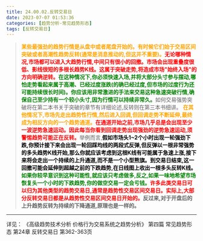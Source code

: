 ```yaml
---
title: 24.00.02.反转交易日
date: 2023-07-07 01:53:36
categories: [趋势分析-常见趋势形态]
tags: [反转交易日]
---
```


>
><font color="orange">**某些最强劲的趋势行情是从盘中或者尾盘开始的。有时候它们始于交易区间突破或者高潮性趋势反转(通常是消息推动的,但这并不重要)。**</font><font color="red">**无论哪种情况,市场都可以进入大趋势行情,中间只有很小的回撤。市场会出现重叠度很低、影线很短的多根长趋势K线。这属于突破走势,将造成市场"始终入场"的方向明确逆转。**</font><font color="green">**在这种情况下,你必须快速入场,并将大部分头寸参与摆动,哪怕走势看起来属于高潮、已经过度涨跌(的确已经过度,但市场的过度行为还可能持续很长时间)。你应该用非常激进的手法来交易这种急速突破行情,确保自己至少持有一个较小头寸,因为行情可以持续非常久。**</font>如何交易强势突破将在第二本书关于突破的章节有详细论述,反转则在第三本书细讲。
><font color="orange">**在其他情况下,市场先走出趋势性行情,然后进入回调,但回调走势不断延伸,最终成为相反方向的一个趋势通道。**</font><font color="red">**在通道开始之前,市场几乎总是会出现至少一波逆势急速运动。因此每当你看到回调走势出现强劲的逆势急速运动,须警惕趋势可能正在反转。**</font>举例而言,<font color="black">**假如市场头1~2个小时出现一轮强劲下跌,你预计接下来会出现一轮回踩均线的两段式反弹,但反弹以一根非常强势的多头趋势K线开始,那么你就应该考虑到这根K线有可能属于急速上涨,接下来将会走出一个持续的上升通道,而不是一个小型熊旗。到交易日结束,这一回撤可能会延伸到超越之前的下跌趋势,在日线图上收出一根多头反转K线。**</font><font color="green">**如果你较早意识到这种可能性,就应该只考虑做多,反之,如果一味地希望市场恢复头一个小时的下跌趋势,你的做空交易一定会亏钱。**</font><font color="red">**许多此类交易日可以归为其他类型的趋势交易日,通常是趋势性交易区间交易日。实际上,大部分反转交易日都是从趋势性交易区间交易日开始的。**</font>**反过来,对于开盘后的上升趋势反转为持续的下降通道,原理也是一样的。**
>

---
详见：
《高级趋势技术分析 价格行为交易系统之趋势分析》
第四篇 常见趋势形态
第24章 反转交易日
第362-363页
